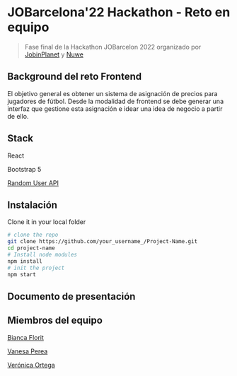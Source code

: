 # JOBarcelona'22 Hackathon - Reto en equipo
> Fase final de la Hackathon JOBarcelon 2022 organizado por [JobinPlanet](https://www.jobarcelona.com/) y [Nuwe](https://nuwe.io/)

## Background del reto Frontend
El objetivo general es obtener un sistema de asignación de precios para jugadores de fútbol. Desde la modalidad de frontend se debe generar una interfaz que gestione esta asignación e idear una idea de negocio a partir de ello.

## Stack
React

Bootstrap 5

[Random User API](https://randomuser.me/)

## Instalación

Clone it in your local folder
```sh
# clone the repo
git clone https://github.com/your_username_/Project-Name.git
cd project-name
# Install node modules
npm install
# init the project
npm start
```
## Documento de presentación

## Miembros del equipo
[Bianca Florit](https://github.com/BiankFlorit)

[Vanesa Perea](https://github.com/MinervaLong)

[Verónica Ortega](https://github.com/Veronica43)
